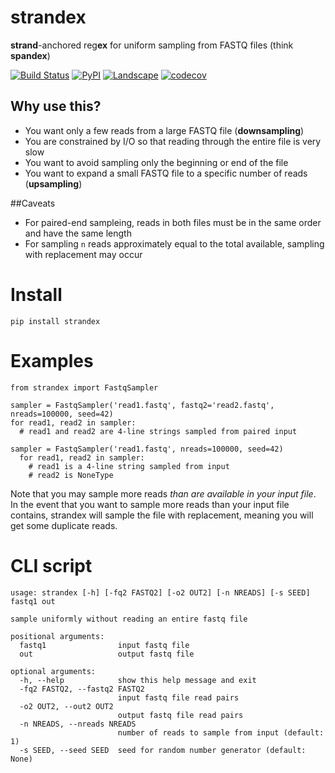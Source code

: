 # strandex
**strand**-anchored reg**ex** for uniform sampling from FASTQ files (think **spandex**)

[![Build Status](https://travis-ci.org/mdshw5/strandex.svg?branch=master)](https://travis-ci.org/mdshw5/strandex)
[![PyPI](https://img.shields.io/pypi/v/strandex.svg?branch=master)](https://pypi.python.org/pypi/strandex)
[![Landscape](https://landscape.io/github/mdshw5/strandex/master/landscape.svg)](https://landscape.io/github/mdshw5/strandex/master)
[![codecov](https://codecov.io/gh/mdshw5/strandex/branch/master/graph/badge.svg)](https://codecov.io/gh/mdshw5/strandex)


## Why use this?
- You want only a few reads from a large FASTQ file (**downsampling**)
- You are constrained by I/O so that reading through the entire file is very slow
- You want to avoid sampling only the beginning or end of the file
- You want to expand a small FASTQ file to a specific number of reads (**upsampling**)

##Caveats
- For paired-end sampleing, reads in both files must be in the same order and have the same length
- For sampling `n` reads approximately equal to the total available, sampling with replacement may occur

# Install

`pip install strandex`

# Examples

```
from strandex import FastqSampler

sampler = FastqSampler('read1.fastq', fastq2='read2.fastq', nreads=100000, seed=42)
for read1, read2 in sampler:
  # read1 and read2 are 4-line strings sampled from paired input

sampler = FastqSampler('read1.fastq', nreads=100000, seed=42)
  for read1, read2 in sampler:
    # read1 is a 4-line string sampled from input
    # read2 is NoneType
```
Note that you may sample more reads *than are available in your input file*. In
the event that you want to sample more reads than your input file contains, strandex
will sample the file with replacement, meaning you will get some duplicate reads.

# CLI script

```
usage: strandex [-h] [-fq2 FASTQ2] [-o2 OUT2] [-n NREADS] [-s SEED] fastq1 out

sample uniformly without reading an entire fastq file

positional arguments:
  fastq1                input fastq file
  out                   output fastq file

optional arguments:
  -h, --help            show this help message and exit
  -fq2 FASTQ2, --fastq2 FASTQ2
                        input fastq file read pairs
  -o2 OUT2, --out2 OUT2
                        output fastq file read pairs
  -n NREADS, --nreads NREADS
                        number of reads to sample from input (default: 1)
  -s SEED, --seed SEED  seed for random number generator (default: None)
```
